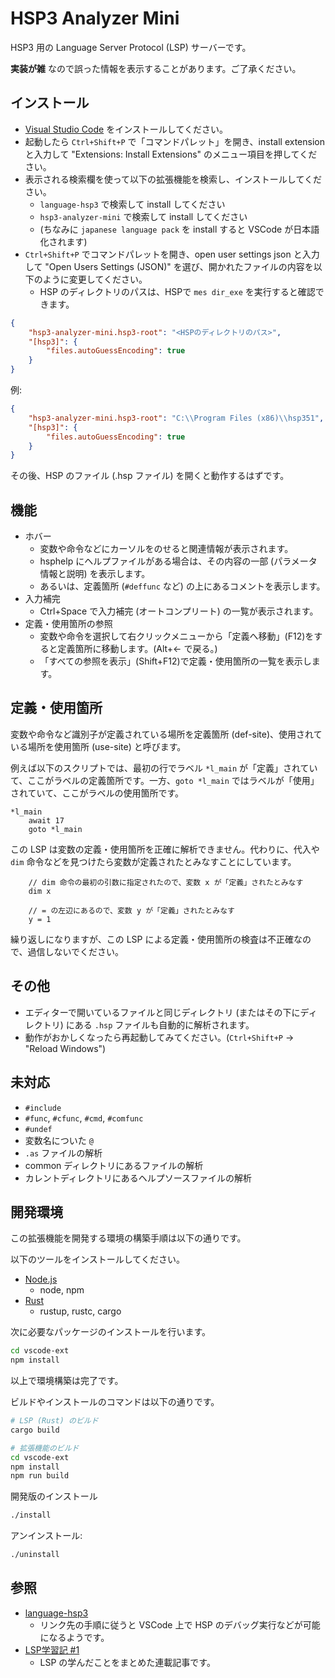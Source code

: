 # HSP3 Analyzer Mini

HSP3 用の Language Server Protocol (LSP) サーバーです。

**実装が雑** なので誤った情報を表示することがあります。ご了承ください。

## インストール

- [Visual Studio Code](https://code.visualstudio.com) をインストールしてください。
- 起動したら `Ctrl+Shift+P` で「コマンドパレット」を開き、install extension と入力して "Extensions: Install Extensions" のメニュー項目を押してください。
- 表示される検索欄を使って以下の拡張機能を検索し、インストールしてください。
    - `language-hsp3` で検索して install してください
    - `hsp3-analyzer-mini` で検索して install してください
    - (ちなみに `japanese language pack` を install すると VSCode が日本語化されます)
- `Ctrl+Shift+P` でコマンドパレットを開き、open user settings json と入力して "Open Users Settings (JSON)" を選び、開かれたファイルの内容を以下のように変更してください。
    - HSP のディレクトリのパスは、HSPで `mes dir_exe` を実行すると確認できます。

```json
{
    "hsp3-analyzer-mini.hsp3-root": "<HSPのディレクトリのパス>",
    "[hsp3]": {
        "files.autoGuessEncoding": true
    }
}
```

例:

```json
{
    "hsp3-analyzer-mini.hsp3-root": "C:\\Program Files (x86)\\hsp351",
    "[hsp3]": {
        "files.autoGuessEncoding": true
    }
}
```

その後、HSP のファイル (.hsp ファイル) を開くと動作するはずです。

## 機能

- ホバー
    - 変数や命令などにカーソルをのせると関連情報が表示されます。
    - hsphelp にヘルプファイルがある場合は、その内容の一部 (パラメータ情報と説明) を表示します。
    - あるいは、定義箇所 (`#deffunc` など) の上にあるコメントを表示します。
- 入力補完
    - Ctrl+Space で入力補完 (オートコンプリート) の一覧が表示されます。
- 定義・使用箇所の参照
    - 変数や命令を選択して右クリックメニューから「定義へ移動」(F12)をすると定義箇所に移動します。(Alt+← で戻る。)
    - 「すべての参照を表示」(Shift+F12)で定義・使用箇所の一覧を表示します。

## 定義・使用箇所

変数や命令など識別子が定義されている場所を定義箇所 (def-site)、使用されている場所を使用箇所 (use-site) と呼びます。

例えば以下のスクリプトでは、最初の行でラベル `*l_main` が「定義」されていて、ここがラベルの定義箇所です。一方、`goto *l_main` ではラベルが「使用」されていて、ここがラベルの使用箇所です。

```hsp
*l_main
    await 17
    goto *l_main
```

この LSP は変数の定義・使用箇所を正確に解析できません。代わりに、代入や `dim` 命令などを見つけたら変数が定義されたとみなすことにしています。

```hsp
    // dim 命令の最初の引数に指定されたので、変数 x が「定義」されたとみなす
    dim x

    // = の左辺にあるので、変数 y が「定義」されたとみなす
    y = 1
```

繰り返しになりますが、この LSP による定義・使用箇所の検査は不正確なので、過信しないでください。

## その他

- エディターで開いているファイルと同じディレクトリ (またはその下にディレクトリ) にある `.hsp` ファイルも自動的に解析されます。
- 動作がおかしくなったら再起動してみてください。(`Ctrl+Shift+P` → "Reload Windows")

## 未対応

- `#include`
- `#func`, `#cfunc`, `#cmd`, `#comfunc`
- `#undef`
- 変数名についた `@`
- `.as` ファイルの解析
- common ディレクトリにあるファイルの解析
- カレントディレクトリにあるヘルプソースファイルの解析

## 開発環境

この拡張機能を開発する環境の構築手順は以下の通りです。

以下のツールをインストールしてください。

- [Node.js](https://nodejs.org)
    - node, npm
- [Rust](https://rustlang.org)
    - rustup, rustc, cargo

次に必要なパッケージのインストールを行います。

```sh
cd vscode-ext
npm install
```

以上で環境構築は完了です。

ビルドやインストールのコマンドは以下の通りです。

```sh
# LSP (Rust) のビルド
cargo build

# 拡張機能のビルド
cd vscode-ext
npm install
npm run build
```

開発版のインストール

```sh
./install
```

アンインストール:

```sh
./uninstall
```

## 参照

- [language-hsp3](https://github.com/honobonosun/vscode-language-hsp3)
    - リンク先の手順に従うと VSCode 上で HSP のデバッグ実行などが可能になるようです。
- [LSP学習記 #1](https://qiita.com/vain0x/items/d050fe7c8b342ed2004e)
    - LSP の学んだことをまとめた連載記事です。
